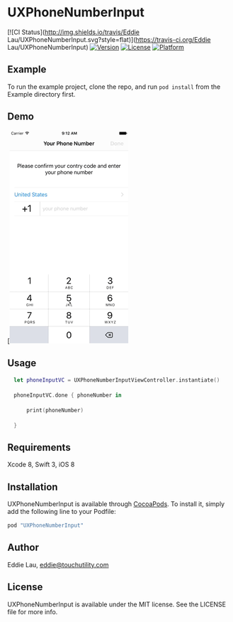 # UXPhoneNumberInput

[![CI Status](http://img.shields.io/travis/Eddie Lau/UXPhoneNumberInput.svg?style=flat)](https://travis-ci.org/Eddie Lau/UXPhoneNumberInput)
[![Version](https://img.shields.io/cocoapods/v/UXPhoneNumberInput.svg?style=flat)](http://cocoapods.org/pods/UXPhoneNumberInput)
[![License](https://img.shields.io/cocoapods/l/UXPhoneNumberInput.svg?style=flat)](http://cocoapods.org/pods/UXPhoneNumberInput)
[![Platform](https://img.shields.io/cocoapods/p/UXPhoneNumberInput.svg?style=flat)](http://cocoapods.org/pods/UXPhoneNumberInput)

## Example

To run the example project, clone the repo, and run `pod install` from the Example directory first.

## Demo

[![Screenshot](./Screenshot.gif)

## Usage

```swift
  let phoneInputVC = UXPhoneNumberInputViewController.instantiate()

  phoneInputVC.done { phoneNumber in

      print(phoneNumber)

  }
```

## Requirements

Xcode 8, Swift 3, iOS 8

## Installation

UXPhoneNumberInput is available through [CocoaPods](http://cocoapods.org). To install
it, simply add the following line to your Podfile:

```ruby
pod "UXPhoneNumberInput"
```

## Author

Eddie Lau, eddie@touchutility.com

## License

UXPhoneNumberInput is available under the MIT license. See the LICENSE file for more info.
